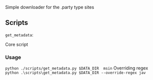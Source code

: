 Simple downloader for the .party type sites



## Scripts
`get_metadata`: 

Core script 

### Usage

`python ./scripts/get_metadata.py $DATA_DIR  msin`
Overriding regex
`python .\scripts\get_metadata.py $DATA_DIR --override-regex jav`
